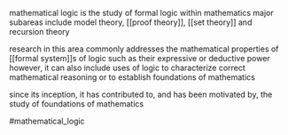 mathematical logic is the study of formal logic within mathematics
major subareas include model theory, [[proof theory]], [[set theory]] and recursion theory

research in this area commonly addresses the mathematical properties of [[formal system]]s of logic such as their expressive or deductive power
however, it can also include uses of logic to characterize correct mathematical reasoning or to establish foundations of mathematics

since its inception, it has contributed to, and has been motivated by, the study of foundations of mathematics

#mathematical_logic
